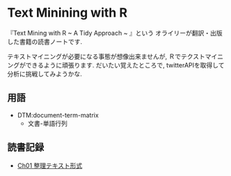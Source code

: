 # Text Minining with R

『Text Mining with R ~ A Tidy Approach ~ 』という
オライリーが翻訳・出版した書籍の読書ノートです.

テキストマイニングが必要になる事態が想像出来ませんが,
Ｒでテクストマイニングができるように頑張ります.
だいたい覚えたところで, twitterAPIを取得して分析に挑戦してみようかな.


## 用語

- DTM:document-term-matrix
	- 文書-単語行列

## 読書記録
- [Ch01 整理テキスト形式](Chap01.html)
